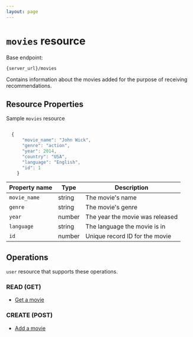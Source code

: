 ```yaml
---
layout: page
---
```

# `movies` resource

Base endpoint:

```shell
{server_url}/movies
```
Contains information about the movies added for the purpose of receiving recommendations.

## Resource Properties

Sample `movies` resource

```js

  {
      "movie_name": "John Wick",
      "genre": "action",
      "year": 2014,
      "country": "USA",
      "language": "English",
      "id": 1
    }
```

| Property name | Type | Description |
| ------------- | ----------- | ----------- |
| `movie_name` | string | The movie's name |
| `genre` | string | The movie's genre |
| `year` | number | The year the movie was released |
| `language` | string | The language the movie is in |
| `id` | number | Unique record ID for the movie |

## Operations

`user` resource that supports these operations.


### READ (GET)

* [Get a movie](tutorials/get_a_movid.md)

### CREATE (POST)

* [Add a movie](tutorials/add_a_movie.md)

